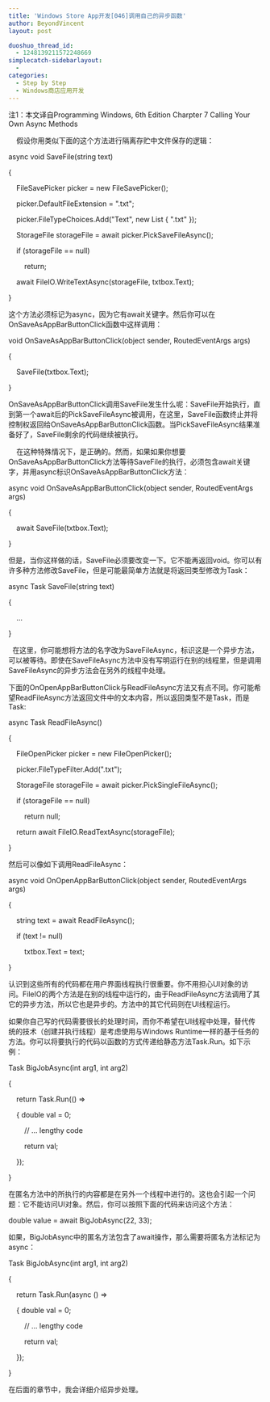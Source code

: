 ```yaml
---
title: 'Windows Store App开发[046]调用自己的异步函数'
author: BeyondVincent
layout: post

duoshuo_thread_id:
  - 1248139211572248669
simplecatch-sidebarlayout:
  - 
categories:
  - Step by Step
  - Windows商店应用开发
---
```

注1：本文译自Programming Windows, 6th Edition Charpter 7 Calling Your Own Async Methods

&#160;&#160;&#160; 假设你用类似下面的这个方法进行隔离存贮中文件保存的逻辑：

async void SaveFile(string text) 

{ 

&#160;&#160;&#160; FileSavePicker picker = new FileSavePicker();

&#160;&#160;&#160; picker.DefaultFileExtension = ".txt"; 

&#160;&#160;&#160; picker.FileTypeChoices.Add("Text", new List<string> { ".txt" }); 

&#160;&#160;&#160; StorageFile storageFile = await picker.PickSaveFileAsync();

&#160;&#160;&#160; if (storageFile == null)

&#160;&#160;&#160;&#160;&#160;&#160;&#160; return; 

&#160;&#160;&#160; await FileIO.WriteTextAsync(storageFile, txtbox.Text); 

}

这个方法必须标记为async，因为它有await关键字。然后你可以在OnSaveAsAppBarButtonClick函数中这样调用：

void OnSaveAsAppBarButtonClick(object sender, RoutedEventArgs args)

{

&#160;&#160;&#160; SaveFile(txtbox.Text);

}

OnSaveAsAppBarButtonClick调用SaveFile发生什么呢：SaveFile开始执行，直到第一个await后的PickSaveFileAsync被调用，在这里，SaveFile函数终止并将控制权返回给OnSaveAsAppBarButtonClick函数。当PickSaveFileAsync结果准备好了，SaveFile剩余的代码继续被执行。

&#160;&#160;&#160; 在这种特殊情况下，是正确的。然而，如果如果你想要OnSaveAsAppBarButtonClick方法等待SaveFile的执行，必须包含await关键字，并用async标识OnSaveAsAppBarButtonClick方法：

async void OnSaveAsAppBarButtonClick(object sender, RoutedEventArgs args)

{

&#160;&#160;&#160; await SaveFile(txtbox.Text);

}

但是，当你这样做的话，SaveFile必须要改变一下。它不能再返回void。你可以有许多种方法修改SaveFile，但是可能最简单方法就是将返回类型修改为Task：

async Task SaveFile(string text) 

{ 

&#160;&#160;&#160; &#8230;

}

&#160; 在这里，你可能想将方法的名字改为SaveFileAsync，标识这是一个异步方法，可以被等待。即使在SaveFileAsync方法中没有写明运行在别的线程里，但是调用SaveFileAsync的异步方法会在另外的线程中处理。

下面的OnOpenAppBarButtonClick与ReadFileAsync方法又有点不同。你可能希望ReadFileAsync方法返回文件中的文本内容，所以返回类型不是Task，而是Task<string>:

async Task<string> ReadFileAsync()

{

&#160;&#160;&#160; FileOpenPicker picker = new FileOpenPicker();

&#160;&#160;&#160; picker.FileTypeFilter.Add(".txt");

&#160;&#160;&#160; StorageFile storageFile = await picker.PickSingleFileAsync();

&#160;&#160;&#160; if (storageFile == null)

&#160;&#160;&#160;&#160;&#160;&#160;&#160; return null;

&#160;&#160;&#160; return await FileIO.ReadTextAsync(storageFile);

}

然后可以像如下调用ReadFileAsync：

async void OnOpenAppBarButtonClick(object sender, RoutedEventArgs args) 

{ 

&#160;&#160;&#160; string text = await ReadFileAsync(); 

&#160;&#160;&#160; if (text != null) 

&#160;&#160;&#160;&#160;&#160;&#160;&#160; txtbox.Text = text; 

}

认识到这些所有的代码都在用户界面线程执行很重要。你不用担心UI对象的访问。FileIO的两个方法是在别的线程中运行的，由于ReadFileAsync方法调用了其它的异步方法，所以它也是异步的。方法中的其它代码则在UI线程运行。

如果你自己写的代码需要很长的处理时间，而你不希望在UI线程中处理，替代传统的技术（创建并执行线程）是考虑使用与Windows Runtime一样的基于任务的方法。你可以将要执行的代码以函数的方式传递给静态方法Task.Run。如下示例：

Task<double> BigJobAsync(int arg1, int arg2) 

{

&#160;&#160;&#160; return Task.Run<double>(() => 

&#160;&#160;&#160; { double val = 0; 

&#160;&#160;&#160;&#160;&#160;&#160;&#160; // &#8230; lengthy code 

&#160;&#160;&#160;&#160;&#160;&#160;&#160; return val;

&#160;&#160;&#160; });

}

在匿名方法中的所执行的内容都是在另外一个线程中进行的。这也会引起一个问题：它不能访问UI对象。然后，你可以按照下面的代码来访问这个方法：

double value = await BigJobAsync(22, 33);

如果，BigJobAsync中的匿名方法包含了await操作，那么需要将匿名方法标记为async：

Task<double> BigJobAsync(int arg1, int arg2) 

{

&#160;&#160;&#160; return Task.Run<double>(async () => 

&#160;&#160;&#160; { double val = 0; 

&#160;&#160;&#160;&#160;&#160;&#160;&#160; // &#8230; lengthy code 

&#160;&#160;&#160;&#160;&#160;&#160;&#160; return val;

&#160;&#160;&#160; });

}

在后面的章节中，我会详细介绍异步处理。